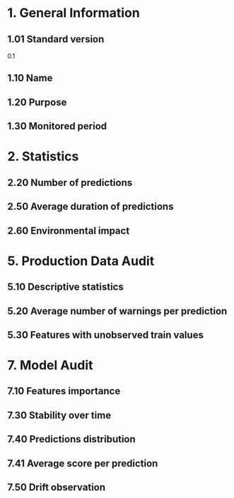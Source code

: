 # 1. General Information
## 1.01 Standard version
0.1
## 1.10 Name
## 1.20 Purpose
## 1.30 Monitored period

# 2. Statistics
## 2.20 Number of predictions
## 2.50 Average duration of predictions
## 2.60 Environmental impact

# 5. Production Data Audit
## 5.10 Descriptive statistics
## 5.20 Average number of warnings per prediction
## 5.30 Features with unobserved train values

# 7. Model Audit
## 7.10 Features importance
## 7.30 Stability over time
## 7.40 Predictions distribution
## 7.41 Average score per prediction
## 7.50 Drift observation